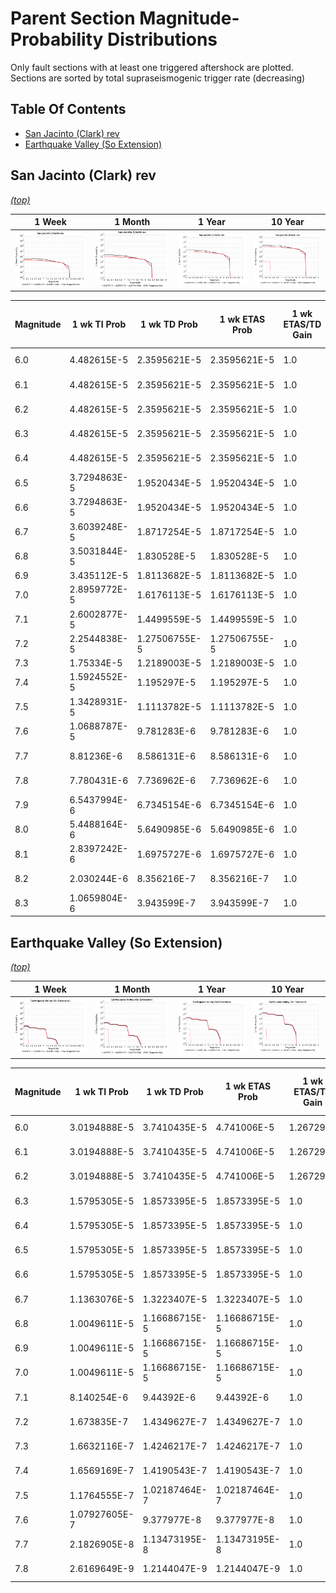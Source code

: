 # Parent Section Magnitude-Probability Distributions

Only fault sections with at least one triggered aftershock are plotted. Sections are sorted by total supraseismogenic trigger rate (decreasing)

## Table Of Contents

* [San Jacinto (Clark) rev](#san-jacinto-clark-rev)
* [Earthquake Valley (So Extension)](#earthquake-valley-so-extension)

## San Jacinto (Clark) rev
*[(top)](#table-of-contents)*

| 1 Week | 1 Month | 1 Year | 10 Year |
|-----|-----|-----|-----|
| ![MPD](San_Jacinto_Clark_rev_1wk.png) | ![MPD](San_Jacinto_Clark_rev_1mo.png) | ![MPD](San_Jacinto_Clark_rev_1yr.png) | ![MPD](San_Jacinto_Clark_rev_10yr.png) |

| Magnitude | 1 wk TI Prob | 1 wk TD Prob | 1 wk ETAS Prob | 1 wk ETAS/TD Gain | 1 wk ETAS Triggered Only | 1 mo TI Prob | 1 mo TD Prob | 1 mo ETAS Prob | 1 mo ETAS/TD Gain | 1 mo ETAS Triggered Only | 1 yr TI Prob | 1 yr TD Prob | 1 yr ETAS Prob | 1 yr ETAS/TD Gain | 1 yr ETAS Triggered Only | 10 yr TI Prob | 10 yr TD Prob | 10 yr ETAS Prob | 10 yr ETAS/TD Gain | 10 yr ETAS Triggered Only |
|-----|-----|-----|-----|-----|-----|-----|-----|-----|-----|-----|-----|-----|-----|-----|-----|-----|-----|-----|-----|-----|
| 6.0 | 4.482615E-5 | 2.3595621E-5 | 2.3595621E-5 | 1.0 | 0.0 | 1.9209793E-4 | 1.0112023E-4 | 1.0112023E-4 | 1.0 | 0.0 | 0.0023362834 | 0.0012304544 | 0.0012304544 | 1.0 | 0.0 | 0.02311874 | 0.0127630485 | 0.0127729215 | 1.0007735 | 1.0E-5 |
| 6.1 | 4.482615E-5 | 2.3595621E-5 | 2.3595621E-5 | 1.0 | 0.0 | 1.9209793E-4 | 1.0112023E-4 | 1.0112023E-4 | 1.0 | 0.0 | 0.0023362834 | 0.0012304544 | 0.0012304544 | 1.0 | 0.0 | 0.02311874 | 0.0127630485 | 0.0127729215 | 1.0007735 | 1.0E-5 |
| 6.2 | 4.482615E-5 | 2.3595621E-5 | 2.3595621E-5 | 1.0 | 0.0 | 1.9209793E-4 | 1.0112023E-4 | 1.0112023E-4 | 1.0 | 0.0 | 0.0023362834 | 0.0012304544 | 0.0012304544 | 1.0 | 0.0 | 0.02311874 | 0.0127630485 | 0.0127729215 | 1.0007735 | 1.0E-5 |
| 6.3 | 4.482615E-5 | 2.3595621E-5 | 2.3595621E-5 | 1.0 | 0.0 | 1.9209793E-4 | 1.0112023E-4 | 1.0112023E-4 | 1.0 | 0.0 | 0.0023362834 | 0.0012304544 | 0.0012304544 | 1.0 | 0.0 | 0.02311874 | 0.0127630485 | 0.0127729215 | 1.0007735 | 1.0E-5 |
| 6.4 | 4.482615E-5 | 2.3595621E-5 | 2.3595621E-5 | 1.0 | 0.0 | 1.9209793E-4 | 1.0112023E-4 | 1.0112023E-4 | 1.0 | 0.0 | 0.0023362834 | 0.0012304544 | 0.0012304544 | 1.0 | 0.0 | 0.02311874 | 0.0127630485 | 0.0127729215 | 1.0007735 | 1.0E-5 |
| 6.5 | 3.7294863E-5 | 1.9520434E-5 | 1.9520434E-5 | 1.0 | 0.0 | 1.5982533E-4 | 8.365635E-5 | 8.365635E-5 | 1.0 | 0.0 | 0.0019441366 | 0.0010180456 | 0.0010180456 | 1.0 | 0.0 | 0.01927216 | 0.010616361 | 0.010616361 | 1.0 | 0.0 |
| 6.6 | 3.7294863E-5 | 1.9520434E-5 | 1.9520434E-5 | 1.0 | 0.0 | 1.5982533E-4 | 8.365635E-5 | 8.365635E-5 | 1.0 | 0.0 | 0.0019441366 | 0.0010180456 | 0.0010180456 | 1.0 | 0.0 | 0.01927216 | 0.010616361 | 0.010616361 | 1.0 | 0.0 |
| 6.7 | 3.6039248E-5 | 1.8717254E-5 | 1.8717254E-5 | 1.0 | 0.0 | 1.5444479E-4 | 8.021436E-5 | 8.021436E-5 | 1.0 | 0.0 | 0.0018787434 | 9.7617746E-4 | 9.7617746E-4 | 1.0 | 0.0 | 0.01862939 | 0.010191489 | 0.010191489 | 1.0 | 0.0 |
| 6.8 | 3.5031844E-5 | 1.830528E-5 | 1.830528E-5 | 1.0 | 0.0 | 1.5012783E-4 | 7.8448866E-5 | 7.8448866E-5 | 1.0 | 0.0 | 0.0018262739 | 9.5470145E-4 | 9.5470145E-4 | 1.0 | 0.0 | 0.01811338 | 0.009971579 | 0.009971579 | 1.0 | 0.0 |
| 6.9 | 3.435112E-5 | 1.8113682E-5 | 1.8113682E-5 | 1.0 | 0.0 | 1.4721078E-4 | 7.762779E-5 | 7.762779E-5 | 1.0 | 0.0 | 0.0017908178 | 9.4471354E-4 | 9.4471354E-4 | 1.0 | 0.0 | 0.017764548 | 0.00986946 | 0.00986946 | 1.0 | 0.0 |
| 7.0 | 2.8959772E-5 | 1.6176113E-5 | 1.6176113E-5 | 1.0 | 0.0 | 1.241074E-4 | 6.932437E-5 | 6.932437E-5 | 1.0 | 0.0 | 0.0015099603 | 8.437008E-4 | 8.437008E-4 | 1.0 | 0.0 | 0.014997416 | 0.008832858 | 0.008832858 | 1.0 | 0.0 |
| 7.1 | 2.6002877E-5 | 1.4499559E-5 | 1.4499559E-5 | 1.0 | 0.0 | 1.11436144E-4 | 6.21395E-5 | 6.21395E-5 | 1.0 | 0.0 | 0.0013558907 | 7.562884E-4 | 7.562884E-4 | 1.0 | 0.0 | 0.013476475 | 0.007925498 | 0.007925498 | 1.0 | 0.0 |
| 7.2 | 2.2544838E-5 | 1.27506755E-5 | 1.27506755E-5 | 1.0 | 0.0 | 9.661716E-5 | 5.464462E-5 | 5.464462E-5 | 1.0 | 0.0 | 0.001175679 | 6.650969E-4 | 6.650969E-4 | 1.0 | 0.0 | 0.011694785 | 0.006984848 | 0.006984848 | 1.0 | 0.0 |
| 7.3 | 1.75334E-5 | 1.2189003E-5 | 1.2189003E-5 | 1.0 | 0.0 | 7.514098E-5 | 5.223755E-5 | 5.223755E-5 | 1.0 | 0.0 | 9.144575E-4 | 6.358082E-4 | 6.358082E-4 | 1.0 | 0.0 | 0.009107036 | 0.00666311 | 0.00666311 | 1.0 | 0.0 |
| 7.4 | 1.5924552E-5 | 1.195297E-5 | 1.195297E-5 | 1.0 | 0.0 | 6.82463E-5 | 5.122602E-5 | 5.122602E-5 | 1.0 | 0.0 | 8.305819E-4 | 6.234999E-4 | 6.234999E-4 | 1.0 | 0.0 | 0.008274844 | 0.006530918 | 0.006530918 | 1.0 | 0.0 |
| 7.5 | 1.3428931E-5 | 1.1113782E-5 | 1.1113782E-5 | 1.0 | 0.0 | 5.7551293E-5 | 4.7629634E-5 | 4.7629634E-5 | 1.0 | 0.0 | 7.004617E-4 | 5.7973777E-4 | 5.7973777E-4 | 1.0 | 0.0 | 0.006982579 | 0.00607426 | 0.00607426 | 1.0 | 0.0 |
| 7.6 | 1.0688787E-5 | 9.781283E-6 | 9.781283E-6 | 1.0 | 0.0 | 4.5808283E-5 | 4.1919113E-5 | 4.1919113E-5 | 1.0 | 0.0 | 5.5757316E-4 | 5.102462E-4 | 5.102462E-4 | 1.0 | 0.0 | 0.005561762 | 0.005359003 | 0.005359003 | 1.0 | 0.0 |
| 7.7 | 8.81236E-6 | 8.586131E-6 | 8.586131E-6 | 1.0 | 0.0 | 3.776671E-5 | 3.6797184E-5 | 3.6797184E-5 | 1.0 | 0.0 | 4.597127E-4 | 4.4791392E-4 | 4.4791392E-4 | 1.0 | 0.0 | 0.0045876284 | 0.004726972 | 0.004726972 | 1.0 | 0.0 |
| 7.8 | 7.780431E-6 | 7.736962E-6 | 7.736962E-6 | 1.0 | 0.0 | 3.3344273E-5 | 3.3157987E-5 | 3.3157987E-5 | 1.0 | 0.0 | 4.0589093E-4 | 4.0362397E-4 | 4.0362397E-4 | 1.0 | 0.0 | 0.0040515037 | 0.0042745406 | 0.0042745406 | 1.0 | 0.0 |
| 7.9 | 6.5437994E-6 | 6.7345154E-6 | 6.7345154E-6 | 1.0 | 0.0 | 2.8044553E-5 | 2.886189E-5 | 2.886189E-5 | 1.0 | 0.0 | 3.4138895E-4 | 3.5133708E-4 | 3.5133708E-4 | 1.0 | 0.0 | 0.0034086495 | 0.0037413682 | 0.0037413682 | 1.0 | 0.0 |
| 8.0 | 5.4488164E-6 | 5.6490985E-6 | 5.6490985E-6 | 1.0 | 0.0 | 2.3351862E-5 | 2.42102E-5 | 2.42102E-5 | 1.0 | 0.0 | 2.8427184E-4 | 2.947195E-4 | 2.947195E-4 | 1.0 | 0.0 | 0.0028390845 | 0.0031559675 | 0.0031559675 | 1.0 | 0.0 |
| 8.1 | 2.8397242E-6 | 1.6975727E-6 | 1.6975727E-6 | 1.0 | 0.0 | 1.217019E-5 | 7.2752914E-6 | 7.2752914E-6 | 1.0 | 0.0 | 1.4816198E-4 | 8.857309E-5 | 8.857309E-5 | 1.0 | 0.0 | 0.0014806325 | 9.963397E-4 | 9.963397E-4 | 1.0 | 0.0 |
| 8.2 | 2.030244E-6 | 8.356216E-7 | 8.356216E-7 | 1.0 | 0.0 | 8.701017E-6 | 3.5812307E-6 | 3.5812307E-6 | 1.0 | 0.0 | 1.05929736E-4 | 4.360062E-5 | 4.360062E-5 | 1.0 | 0.0 | 0.0010587925 | 5.123145E-4 | 5.123145E-4 | 1.0 | 0.0 |
| 8.3 | 1.0659804E-6 | 3.943599E-7 | 3.943599E-7 | 1.0 | 0.0 | 4.568479E-6 | 1.6901128E-6 | 1.6901128E-6 | 1.0 | 0.0 | 5.5619817E-5 | 2.0576936E-5 | 2.0576936E-5 | 1.0 | 0.0 | 5.5605895E-4 | 2.4503714E-4 | 2.4503714E-4 | 1.0 | 0.0 |

## Earthquake Valley (So Extension)
*[(top)](#table-of-contents)*

| 1 Week | 1 Month | 1 Year | 10 Year |
|-----|-----|-----|-----|
| ![MPD](Earthquake_Valley_So_Extension_1wk.png) | ![MPD](Earthquake_Valley_So_Extension_1mo.png) | ![MPD](Earthquake_Valley_So_Extension_1yr.png) | ![MPD](Earthquake_Valley_So_Extension_10yr.png) |

| Magnitude | 1 wk TI Prob | 1 wk TD Prob | 1 wk ETAS Prob | 1 wk ETAS/TD Gain | 1 wk ETAS Triggered Only | 1 mo TI Prob | 1 mo TD Prob | 1 mo ETAS Prob | 1 mo ETAS/TD Gain | 1 mo ETAS Triggered Only | 1 yr TI Prob | 1 yr TD Prob | 1 yr ETAS Prob | 1 yr ETAS/TD Gain | 1 yr ETAS Triggered Only | 10 yr TI Prob | 10 yr TD Prob | 10 yr ETAS Prob | 10 yr ETAS/TD Gain | 10 yr ETAS Triggered Only |
|-----|-----|-----|-----|-----|-----|-----|-----|-----|-----|-----|-----|-----|-----|-----|-----|-----|-----|-----|-----|-----|
| 6.0 | 3.0194888E-5 | 3.7410435E-5 | 4.741006E-5 | 1.2672951 | 1.0E-5 | 1.2940024E-4 | 1.6032372E-4 | 1.703221E-4 | 1.0623639 | 1.0E-5 | 0.0015743093 | 0.0019507128 | 0.0019606934 | 1.0051163 | 1.0E-5 | 0.01563203 | 0.019386461 | 0.019396268 | 1.0005058 | 1.0E-5 |
| 6.1 | 3.0194888E-5 | 3.7410435E-5 | 4.741006E-5 | 1.2672951 | 1.0E-5 | 1.2940024E-4 | 1.6032372E-4 | 1.703221E-4 | 1.0623639 | 1.0E-5 | 0.0015743093 | 0.0019507128 | 0.0019606934 | 1.0051163 | 1.0E-5 | 0.01563203 | 0.019386461 | 0.019396268 | 1.0005058 | 1.0E-5 |
| 6.2 | 3.0194888E-5 | 3.7410435E-5 | 4.741006E-5 | 1.2672951 | 1.0E-5 | 1.2940024E-4 | 1.6032372E-4 | 1.703221E-4 | 1.0623639 | 1.0E-5 | 0.0015743093 | 0.0019507128 | 0.0019606934 | 1.0051163 | 1.0E-5 | 0.01563203 | 0.019386461 | 0.019396268 | 1.0005058 | 1.0E-5 |
| 6.3 | 1.5795305E-5 | 1.8573395E-5 | 1.8573395E-5 | 1.0 | 0.0 | 6.769241E-5 | 7.9598474E-5 | 7.9598474E-5 | 1.0 | 0.0 | 8.238434E-4 | 9.687929E-4 | 9.687929E-4 | 1.0 | 0.0 | 0.008207959 | 0.009656723 | 0.009656723 | 1.0 | 0.0 |
| 6.4 | 1.5795305E-5 | 1.8573395E-5 | 1.8573395E-5 | 1.0 | 0.0 | 6.769241E-5 | 7.9598474E-5 | 7.9598474E-5 | 1.0 | 0.0 | 8.238434E-4 | 9.687929E-4 | 9.687929E-4 | 1.0 | 0.0 | 0.008207959 | 0.009656723 | 0.009656723 | 1.0 | 0.0 |
| 6.5 | 1.5795305E-5 | 1.8573395E-5 | 1.8573395E-5 | 1.0 | 0.0 | 6.769241E-5 | 7.9598474E-5 | 7.9598474E-5 | 1.0 | 0.0 | 8.238434E-4 | 9.687929E-4 | 9.687929E-4 | 1.0 | 0.0 | 0.008207959 | 0.009656723 | 0.009656723 | 1.0 | 0.0 |
| 6.6 | 1.5795305E-5 | 1.8573395E-5 | 1.8573395E-5 | 1.0 | 0.0 | 6.769241E-5 | 7.9598474E-5 | 7.9598474E-5 | 1.0 | 0.0 | 8.238434E-4 | 9.687929E-4 | 9.687929E-4 | 1.0 | 0.0 | 0.008207959 | 0.009656723 | 0.009656723 | 1.0 | 0.0 |
| 6.7 | 1.1363076E-5 | 1.3223407E-5 | 1.3223407E-5 | 1.0 | 0.0 | 4.8697988E-5 | 5.667095E-5 | 5.667095E-5 | 1.0 | 0.0 | 5.927367E-4 | 6.898275E-4 | 6.898275E-4 | 1.0 | 0.0 | 0.0059115817 | 0.00688443 | 0.00688443 | 1.0 | 0.0 |
| 6.8 | 1.0049611E-5 | 1.16686715E-5 | 1.16686715E-5 | 1.0 | 0.0 | 4.306905E-5 | 5.000805E-5 | 5.000805E-5 | 1.0 | 0.0 | 5.242395E-4 | 6.08752E-4 | 6.08752E-4 | 1.0 | 0.0 | 0.0052300454 | 0.0060781124 | 0.0060781124 | 1.0 | 0.0 |
| 6.9 | 1.0049611E-5 | 1.16686715E-5 | 1.16686715E-5 | 1.0 | 0.0 | 4.306905E-5 | 5.000805E-5 | 5.000805E-5 | 1.0 | 0.0 | 5.242395E-4 | 6.08752E-4 | 6.08752E-4 | 1.0 | 0.0 | 0.0052300454 | 0.0060781124 | 0.0060781124 | 1.0 | 0.0 |
| 7.0 | 1.0049611E-5 | 1.16686715E-5 | 1.16686715E-5 | 1.0 | 0.0 | 4.306905E-5 | 5.000805E-5 | 5.000805E-5 | 1.0 | 0.0 | 5.242395E-4 | 6.08752E-4 | 6.08752E-4 | 1.0 | 0.0 | 0.0052300454 | 0.0060781124 | 0.0060781124 | 1.0 | 0.0 |
| 7.1 | 8.140254E-6 | 9.44392E-6 | 9.44392E-6 | 1.0 | 0.0 | 3.4886336E-5 | 4.0473697E-5 | 4.0473697E-5 | 1.0 | 0.0 | 4.2465836E-4 | 4.927238E-4 | 4.927238E-4 | 1.0 | 0.0 | 0.0042384774 | 0.0049229725 | 0.0049229725 | 1.0 | 0.0 |
| 7.2 | 1.673835E-7 | 1.4349627E-7 | 1.4349627E-7 | 1.0 | 0.0 | 7.173577E-7 | 6.1498383E-7 | 6.1498383E-7 | 1.0 | 0.0 | 8.733795E-6 | 7.4874065E-6 | 7.4874065E-6 | 1.0 | 0.0 | 8.733451E-5 | 7.487191E-5 | 7.487191E-5 | 1.0 | 0.0 |
| 7.3 | 1.6632116E-7 | 1.4246217E-7 | 1.4246217E-7 | 1.0 | 0.0 | 7.1280476E-7 | 6.1055204E-7 | 6.1055204E-7 | 1.0 | 0.0 | 8.678364E-6 | 7.4334494E-6 | 7.4334494E-6 | 1.0 | 0.0 | 8.6780245E-5 | 7.4332376E-5 | 7.4332376E-5 | 1.0 | 0.0 |
| 7.4 | 1.6569169E-7 | 1.4190543E-7 | 1.4190543E-7 | 1.0 | 0.0 | 7.1010703E-7 | 6.0816603E-7 | 6.0816603E-7 | 1.0 | 0.0 | 8.645519E-6 | 7.4044E-6 | 7.4044E-6 | 1.0 | 0.0 | 8.645182E-5 | 7.40419E-5 | 7.40419E-5 | 1.0 | 0.0 |
| 7.5 | 1.1764555E-7 | 1.02187464E-7 | 1.02187464E-7 | 1.0 | 0.0 | 5.041951E-7 | 4.379462E-7 | 4.379462E-7 | 1.0 | 0.0 | 6.138558E-6 | 5.331984E-6 | 5.331984E-6 | 1.0 | 0.0 | 6.1383886E-5 | 5.331878E-5 | 5.331878E-5 | 1.0 | 0.0 |
| 7.6 | 1.07927605E-7 | 9.377977E-8 | 9.377977E-8 | 1.0 | 0.0 | 4.6254678E-7 | 4.0191324E-7 | 4.0191324E-7 | 1.0 | 0.0 | 5.6314925E-6 | 4.893285E-6 | 4.893285E-6 | 1.0 | 0.0 | 5.63135E-5 | 4.8931986E-5 | 4.8931986E-5 | 1.0 | 0.0 |
| 7.7 | 2.1826905E-8 | 1.13473195E-8 | 1.13473195E-8 | 1.0 | 0.0 | 9.3543875E-8 | 4.863137E-8 | 4.863137E-8 | 1.0 | 0.0 | 1.1388961E-6 | 5.920868E-7 | 5.920868E-7 | 1.0 | 0.0 | 1.1388902E-5 | 5.920858E-6 | 5.920858E-6 | 1.0 | 0.0 |
| 7.8 | 2.6169649E-9 | 1.2144047E-9 | 1.2144047E-9 | 1.0 | 0.0 | 1.1215564E-8 | 5.2045914E-9 | 5.2045914E-9 | 1.0 | 0.0 | 1.3654947E-7 | 6.33659E-8 | 6.33659E-8 | 1.0 | 0.0 | 1.365494E-6 | 6.33659E-7 | 6.33659E-7 | 1.0 | 0.0 |

